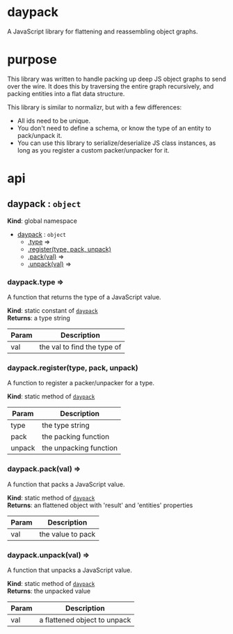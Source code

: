 # daypack
A JavaScript library for flattening and reassembling object graphs.

# purpose
This library was written to handle packing up deep JS object graphs to send over the wire.
It does this by traversing the entire graph recursively, and packing entities into a flat data structure.

This library is similar to normalizr, but with a few differences:
- All ids need to be unique.
- You don't need to define a schema, or know the type of an entity to pack/unpack it.
- You can use this library to serialize/deserialize JS class instances, as long as you register a custom packer/unpacker for it.

# api

<a name="daypack"></a>

## daypack : <code>object</code>
**Kind**: global namespace  

* [daypack](#daypack) : <code>object</code>
    * [.type](#daypack.type) ⇒
    * [.register(type, pack, unpack)](#daypack.register)
    * [.pack(val)](#daypack.pack) ⇒
    * [.unpack(val)](#daypack.unpack) ⇒

<a name="daypack.type"></a>

### daypack.type ⇒
A function that returns the type of a JavaScript value.

**Kind**: static constant of <code>[daypack](#daypack)</code>  
**Returns**: a type string  

| Param | Description |
| --- | --- |
| val | the val to find the type of |

<a name="daypack.register"></a>

### daypack.register(type, pack, unpack)
A function to register a packer/unpacker for a type.

**Kind**: static method of <code>[daypack](#daypack)</code>  

| Param | Description |
| --- | --- |
| type | the type string |
| pack | the packing function |
| unpack | the unpacking function |

<a name="daypack.pack"></a>

### daypack.pack(val) ⇒
A function that packs a JavaScript value.

**Kind**: static method of <code>[daypack](#daypack)</code>  
**Returns**: an flattened object with 'result' and 'entities' properties  

| Param | Description |
| --- | --- |
| val | the value to pack |

<a name="daypack.unpack"></a>

### daypack.unpack(val) ⇒
A function that unpacks a JavaScript value.

**Kind**: static method of <code>[daypack](#daypack)</code>  
**Returns**: the unpacked value  

| Param | Description |
| --- | --- |
| val | a flattened object to unpack |

